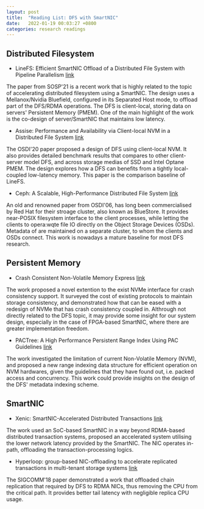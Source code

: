 ```yaml
---
layout: post
title:  "Reading List: DFS with SmartNIC"
date:   2022-01-19 00:03:27 +0800
categories: research readings
---
```


## Distributed Filesystem

- LineFS: Efficient SmartNIC Offload of a Distributed File System with Pipeline Parallelism
[link](https://dl.acm.org/doi/abs/10.1145/3477132.3483565)

The paper from SOSP'21 is a recent work that is highly related to the topic of accelerating
distributed filesystem using a SmartNIC. The design uses a Mellanox/Nvidia Bluefield,
configured in its Separated Host mode, to offload part of the DFS/RDMA operations. The DFS is
client-local, storing data on servers' Persistent Memory (PMEM). One of the main highlight of
the work is the co-design of server/SmartNIC that maintains low latency.

- Assise: Performance and Availability via Client-local NVM in a Distributed File System
[link](https://www.usenix.org/system/files/osdi20-anderson.pdf)

The OSDI'20 paper proposed a design of DFS using client-local NVM. It also provides detailed
benchmark results that compares to other client-server model DFS, and across storage medias
of SSD and Intel Optane PMEM. The design explores how a DFS can benefits from a tightly
local-coupled low-latency memory. This paper is the comparison baseline of LineFS.

- Ceph: A Scalable, High-Performance Distributed File System
[link](https://www.usenix.org/legacy/event/osdi06/tech/full_papers/weil/weil.pdf)

An old and renowned paper from OSDI'06, has long been commercialised by Red Hat for their
stroage cluster, also known as BlueStore. It provides near-POSIX filesystem interface to the
client processes, while letting the clients to opera:wqte file IO directly on the Object Storage
Devices (OSDs). Metadata of are maintained on a separate cluster, to whom the clients and OSDs
connect. This work is nowadays a mature baseline for most DFS research.

## Persistent Memory

- Crash Consistent Non-Volatile Memory Express
[link](https://dl.acm.org/doi/10.1145/3477132.3483592)

The work proposed a novel extention to the exist NVMe interface for crash consistency support.
It surveyed the cost of existing protocols to maintain storage consistency, and demonstrated
how that can be eased with a redesign of NVMe that has crash consistency coupled in. Althrough
not directly related to the DFS topic, it may provide some insight for our system design,
especially in the case of FPGA-based SmartNIC, where there are greater implementation freedom.

- PACTree: A High Performance Persistent Range Index Using PAC Guidelines
[link](https://dl.acm.org/doi/10.1145/3477132.3483589)

The work investigated the limitation of current Non-Volatile Memory (NVM), and proposed a
new range indexing data structure for efficient operation on NVM hardwares, given the guidelines
that they have found out, i.e. packed access and concurrency. This work could provide insights on
the design of the DFS' metadata indexing scheme.

## SmartNIC

- Xenic: SmartNIC-Accelerated Distributed Transactions
[link](https://dl.acm.org/doi/10.1145/3477132.3483555)

The work used an SoC-based SmartNIC in a way beyond RDMA-based distributed transaction systems,
proposed an accelerated system utilising the lower network latency provided by the SmartNIC. The
NIC operates in-path, offloading the transaction-processing logics.

- Hyperloop: group-based NIC-offloading to accelerate replicated transactions in multi-tenant storage systems
[link](https://dl.acm.org/doi/10.1145/3230543.3230572)

The SIGCOMM'18 paper demonstrated a work that offloaded chain replication that required by DFS
to RDMA NICs, thus removing the CPU from the critical path. It provides better tail latency
with negligible replica CPU usage.

